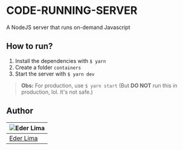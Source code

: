 # CODE-RUNNING-SERVER

A NodeJS server that runs on-demand Javascript

## How to run?

1. Install the dependencies with `$ yarn`
2. Create a folder `containers`
3. Start the server with `$ yarn dev`

> **Obs:** For production, use `$ yarn start` (But **DO NOT** run this in production, lol. It's not safe.)

## Author

| ![Eder Lima](https://github.com/Nxrth-x.png?size=100) |
| ----------------------------------------------------- |
| [Eder Lima](https://github.com/Nxrth-x)               |

